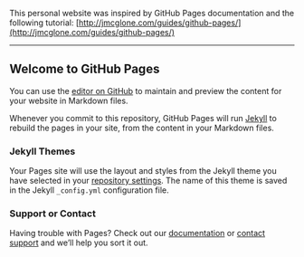 This personal website was inspired by GitHub Pages documentation and the following tutorial: [http://jmcglone.com/guides/github-pages/](http://jmcglone.com/guides/github-pages/)

___________________________________________

## Welcome to GitHub Pages

You can use the [editor on GitHub](https://github.com/mflounders/mflounders.github.io/edit/master/README.md) to maintain and preview the content for your website in Markdown files.

Whenever you commit to this repository, GitHub Pages will run [Jekyll](https://jekyllrb.com/) to rebuild the pages in your site, from the content in your Markdown files.

### Jekyll Themes

Your Pages site will use the layout and styles from the Jekyll theme you have selected in your [repository settings](https://github.com/mflounders/mflounders.github.io/settings). The name of this theme is saved in the Jekyll `_config.yml` configuration file.

### Support or Contact

Having trouble with Pages? Check out our [documentation](https://help.github.com/categories/github-pages-basics/) or [contact support](https://github.com/contact) and we’ll help you sort it out.
